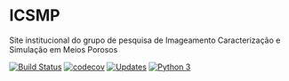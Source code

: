 # ICSMP
Site institucional do grupo de pesquisa de Imageamento Caracterização e Simulação em Meios Porosos 

[![Build Status](https://travis-ci.com/ravellys/icsmp.svg?branch=main)](https://travis-ci.com/ravellys/icsmp)
[![codecov](https://codecov.io/gh/ICSMP/icsmp/branch/main/graph/badge.svg)](https://codecov.io/gh/ICSMP/icsmp)
[![Updates](https://pyup.io/repos/github/ravellys/icsmp/shield.svg)](https://pyup.io/repos/github/ravellys/icsmp/)
[![Python 3](https://pyup.io/repos/github/ravellys/icsmp/python-3-shield.svg)](https://pyup.io/repos/github/ravellys/icsmp/)
